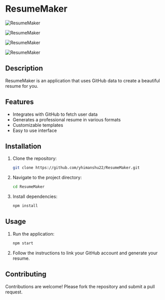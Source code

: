 # ResumeMaker

![ResumeMaker](https://github.com/user-attachments/assets/4f519bdb-329b-4222-918c-6fb10f9791e0)

![ResumeMaker](https://github.com/user-attachments/assets/eefefcad-3701-4397-a26d-86b2482dfa24)

![ResumeMaker](https://github.com/user-attachments/assets/259c82c1-d409-4965-b317-c804d0e1411a)

![ResumeMaker](https://github.com/user-attachments/assets/7381fb7c-8f19-4758-bf8f-6de98a61392a)

## Description

ResumeMaker is an application that uses GitHub data to create a beautiful resume for you.

## Features

- Integrates with GitHub to fetch user data
- Generates a professional resume in various formats
- Customizable templates
- Easy to use interface

## Installation

1. Clone the repository:
    ```sh
    git clone https://github.com/yhimanshu22/ResumeMaker.git
    ```
2. Navigate to the project directory:
    ```sh
    cd ResumeMaker
    ```
3. Install dependencies:
    ```sh
    npm install
    ```

## Usage

1. Run the application:
    ```sh
    npm start
    ```
2. Follow the instructions to link your GitHub account and generate your resume.

## Contributing

Contributions are welcome! Please fork the repository and submit a pull request.  
